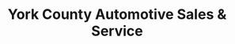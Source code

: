 ---
title: "York County Automotive Sales & Service"
url: /jacobus/york-county-automotive-sales-and-service/
shop: car
---
